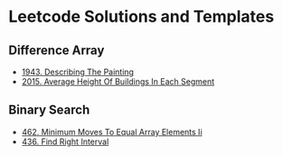 # Leetcode Solutions and Templates

## Difference Array

- [1943. Describing The Painting](difference_array/1943_describing_the_painting)
- [2015. Average Height Of Buildings In Each Segment](difference_array/2015_average_height_of_buildings_in_each_segment)

## Binary Search

- [462. Minimum Moves To Equal Array Elements Ii](binary_search/462_minimum_moves_to_equal_array_elements_ii)
- [436. Find Right Interval](binary_search/436_find_right_interval)

